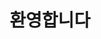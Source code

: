 ---
layout: default
title: 환영합니다
nav_order: 2
has_children: true
permalink: docs/welcome-to-swift
---